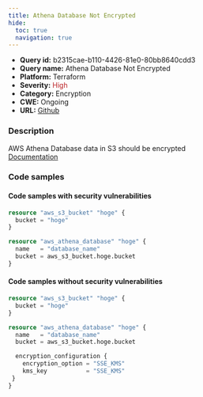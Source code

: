 ```yaml
---
title: Athena Database Not Encrypted
hide:
  toc: true
  navigation: true
---
```


-   **Query id:** b2315cae-b110-4426-81e0-80bb8640cdd3
-   **Query name:** Athena Database Not Encrypted
-   **Platform:** Terraform
-   **Severity:** <span style="color:#bb2124">High</span>
-   **Category:** Encryption
-   **CWE:** Ongoing
-   **URL:** [Github](https://github.com/DataDog/kics/tree/master/assets/queries/terraform/aws/athena_database_not_encrypted)

### Description
AWS Athena Database data in S3 should be encrypted<br>
[Documentation](https://registry.terraform.io/providers/hashicorp/aws/latest/docs/resources/athena_database#encryption_configuration)

### Code samples
#### Code samples with security vulnerabilities
```tf title="Positive test num. 1 - tf file" hl_lines="5"
resource "aws_s3_bucket" "hoge" {
  bucket = "hoge"
}

resource "aws_athena_database" "hoge" {
  name   = "database_name"
  bucket = aws_s3_bucket.hoge.bucket
}

```


#### Code samples without security vulnerabilities
```tf title="Negative test num. 1 - tf file"
resource "aws_s3_bucket" "hoge" {
  bucket = "hoge"
}

resource "aws_athena_database" "hoge" {
  name   = "database_name"
  bucket = aws_s3_bucket.hoge.bucket

  encryption_configuration {
    encryption_option = "SSE_KMS"
    kms_key           = "SSE_KMS"
 }
}

```
